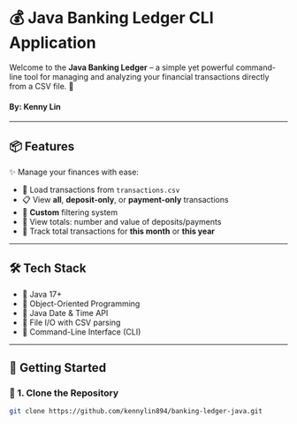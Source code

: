 # 💰 Java Banking Ledger CLI Application

Welcome to the **Java Banking Ledger** – a simple yet powerful command-line tool for managing and analyzing your financial transactions directly from a CSV file. 🚀
#### By: Kenny Lin

---

## 📦 Features

✨ Manage your finances with ease:

- 📄 Load transactions from `transactions.csv`
- 📋 View **all**, **deposit-only**, or **payment-only** transactions
- 🧾 **Custom** filtering system
- 🔢 View totals: number and value of deposits/payments
- 📆 Track total transactions for **this month** or **this year**

---

## 🛠️ Tech Stack

- 🔹 Java 17+
- 🔹 Object-Oriented Programming
- 🔹 Java Date & Time API
- 🔹 File I/O with CSV parsing
- 🔹 Command-Line Interface (CLI)

---

## 🚀 Getting Started

### 🔧 1. Clone the Repository

```bash
git clone https://github.com/kennylin894/banking-ledger-java.git

